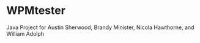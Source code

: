 # WPMtester
Java Project for Austin Sherwood, Brandy Minister, Nicola Hawthorne, and William Adolph
